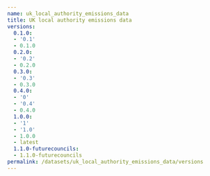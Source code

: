 ```yaml
---
name: uk_local_authority_emissions_data
title: UK local authority emissions data
versions:
  0.1.0:
  - '0.1'
  - 0.1.0
  0.2.0:
  - '0.2'
  - 0.2.0
  0.3.0:
  - '0.3'
  - 0.3.0
  0.4.0:
  - '0'
  - '0.4'
  - 0.4.0
  1.0.0:
  - '1'
  - '1.0'
  - 1.0.0
  - latest
  1.1.0-futurecouncils:
  - 1.1.0-futurecouncils
permalink: /datasets/uk_local_authority_emissions_data/versions
---
```

